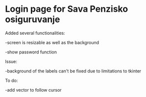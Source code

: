# Login page for Sava Penzisko osiguruvanje

Added several functionalities:

-screen is resizable as well as the background

-show password function

Issue:

-background of the labels can't be fixed due to limitations to tkinter

To do:

-add vector to follow cursor
